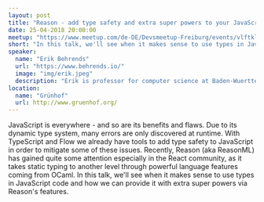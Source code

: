```yaml
---
layout: post
title: "Reason - add type safety and extra super powers to your JavaScript"
date: 25-04-2018 20:00:00
meetup: "https://www.meetup.com/de-DE/Devsmeetup-Freiburg/events/vlftklyxgbhc/"
short: "In this talk, we'll see when it makes sense to use types in JavaScript code and how we can provide it with extra super powers via Reason's features."
speaker:
  name: "Erik Behrends"
  url: "https://www.behrends.io/"
  image: "img/erik.jpeg"
  description: "Erik is professor for computer science at Baden-Wuerttemberg Cooperative State University (DHBW) in Lörrach. Currently, he keeps himself busy with mobile app development and is getting his teeth into deep learning.""
location:
  name: "Grünhof"
  url: http://www.gruenhof.org/
---
```


JavaScript is everywhere - and so are its benefits and flaws.
Due to its dynamic type system, many errors are only discovered at runtime.
With TypeScript and Flow we already have tools to add type safety to JavaScript
in order to mitigate some of these issues. Recently, Reason (aka ReasonML)
has gained quite some attention especially in the React community, as it takes
static typing to another level through powerful language features coming from OCaml.
In this talk, we'll see when it makes sense to use types in JavaScript code
and how we can provide it with extra super powers via Reason's features.
